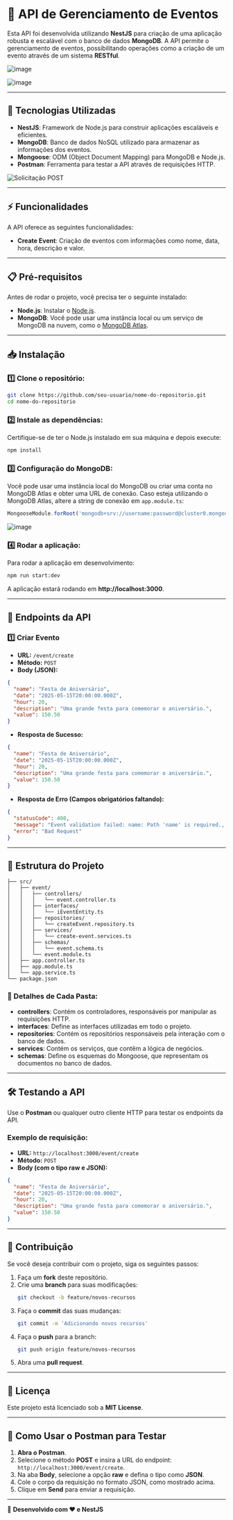 # 📌 API de Gerenciamento de Eventos

Esta API foi desenvolvida utilizando **NestJS** para criação de uma aplicação robusta e escalável com o banco de dados **MongoDB**. A API permite o gerenciamento de eventos, possibilitando operações como a criação de um evento através de um sistema **RESTful**.

![image](https://github.com/user-attachments/assets/e3571493-292e-431d-a495-3f3875a16f57)

![image](https://github.com/user-attachments/assets/58d064b9-2353-4d51-a0bd-245847dd633d)


---

## 🚀 Tecnologias Utilizadas

- **NestJS**: Framework de Node.js para construir aplicações escaláveis e eficientes.
- **MongoDB**: Banco de dados NoSQL utilizado para armazenar as informações dos eventos.
- **Mongoose**: ODM (Object Document Mapping) para MongoDB e Node.js.
- **Postman**: Ferramenta para testar a API através de requisições HTTP.

![Solicitação POST](image-1.png)

---

## ⚡ Funcionalidades

A API oferece as seguintes funcionalidades:

- **Create Event**: Criação de eventos com informações como nome, data, hora, descrição e valor.

---

## 📋 Pré-requisitos

Antes de rodar o projeto, você precisa ter o seguinte instalado:

- **Node.js**: Instalar o [Node.js](https://nodejs.org/).
- **MongoDB**: Você pode usar uma instância local ou um serviço de MongoDB na nuvem, como o [MongoDB Atlas](https://www.mongodb.com/cloud/atlas).

---

## 📥 Instalação

### 1️⃣ Clone o repositório:
```bash
git clone https://github.com/seu-usuario/nome-do-repositorio.git
cd nome-do-repositorio
```

### 2️⃣ Instale as dependências:
Certifique-se de ter o Node.js instalado em sua máquina e depois execute:
```bash
npm install
```

### 3️⃣ Configuração do MongoDB:
Você pode usar uma instância local do MongoDB ou criar uma conta no MongoDB Atlas e obter uma URL de conexão. Caso esteja utilizando o MongoDB Atlas, altere a string de conexão em `app.module.ts`:
```typescript
MongooseModule.forRoot('mongodb+srv://username:password@cluster0.mongodb.net/dbname?retryWrites=true&w=majority')
```

![image](https://github.com/user-attachments/assets/cf9bd5fa-0f57-494e-8bcc-d84bb67b0913)


### 4️⃣ Rodar a aplicação:
Para rodar a aplicação em desenvolvimento:
```bash
npm run start:dev
```
A aplicação estará rodando em **http://localhost:3000**.

---

## 🔗 Endpoints da API

### 1️⃣ Criar Evento

- **URL:** `/event/create`
- **Método:** `POST`
- **Body (JSON):**
```json
{
  "name": "Festa de Aniversário",
  "date": "2025-05-15T20:00:00.000Z",
  "hour": 20,
  "description": "Uma grande festa para comemorar o aniversário.",
  "value": 150.50
}
```
- **Resposta de Sucesso:**
```json
{
  "name": "Festa de Aniversário",
  "date": "2025-05-15T20:00:00.000Z",
  "hour": 20,
  "description": "Uma grande festa para comemorar o aniversário.",
  "value": 150.50
}
```
- **Resposta de Erro (Campos obrigatórios faltando):**
```json
{
  "statusCode": 400,
  "message": "Event validation failed: name: Path 'name' is required., ...",
  "error": "Bad Request"
}
```

---

## 📂 Estrutura do Projeto

```
├── src/
│   ├── event/
│   │   ├── controllers/
│   │   │   └── event.controller.ts
│   │   ├── interfaces/
│   │   │   └── iEventEntity.ts
│   │   ├── repositories/
│   │   │   └── createEvent.repository.ts
│   │   ├── services/
│   │   │   └── create-event.services.ts
│   │   ├── schemas/
│   │   │   └── event.schema.ts
│   │   └── event.module.ts
│   ├── app.controller.ts
│   ├── app.module.ts
│   └── app.service.ts
└── package.json
```

### 📌 Detalhes de Cada Pasta:

- **controllers**: Contém os controladores, responsáveis por manipular as requisições HTTP.
- **interfaces**: Define as interfaces utilizadas em todo o projeto.
- **repositories**: Contém os repositórios responsáveis pela interação com o banco de dados.
- **services**: Contém os serviços, que contêm a lógica de negócios.
- **schemas**: Define os esquemas do Mongoose, que representam os documentos no banco de dados.

---

## 🛠️ Testando a API

Use o **Postman** ou qualquer outro cliente HTTP para testar os endpoints da API.

### Exemplo de requisição:
- **URL:** `http://localhost:3000/event/create`
- **Método:** `POST`
- **Body (com o tipo raw e JSON):**
```json
{
  "name": "Festa de Aniversário",
  "date": "2025-05-15T20:00:00.000Z",
  "hour": 20,
  "description": "Uma grande festa para comemorar o aniversário.",
  "value": 150.50
}
```

---

## 🤝 Contribuição

Se você deseja contribuir com o projeto, siga os seguintes passos:

1. Faça um **fork** deste repositório.
2. Crie uma **branch** para suas modificações:
   ```bash
   git checkout -b feature/novos-recursos
   ```
3. Faça o **commit** das suas mudanças:
   ```bash
   git commit -m 'Adicionando novos recursos'
   ```
4. Faça o **push** para a branch:
   ```bash
   git push origin feature/novos-recursos
   ```
5. Abra uma **pull request**.

---

## 📜 Licença

Este projeto está licenciado sob a **MIT License**.

---

## 📖 Como Usar o Postman para Testar

1. **Abra o Postman**.
2. Selecione o método **POST** e insira a URL do endpoint: `http://localhost:3000/event/create`.
3. Na aba **Body**, selecione a opção **raw** e defina o tipo como **JSON**.
4. Cole o corpo da requisição no formato JSON, como mostrado acima.
5. Clique em **Send** para enviar a requisição.

---

🔹 **Desenvolvido com ❤️ e NestJS**
